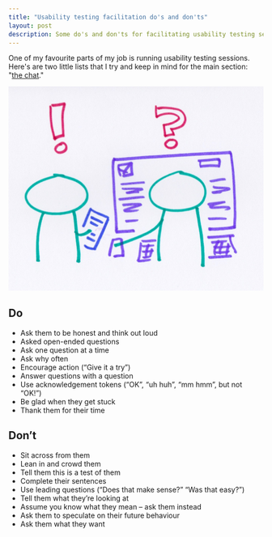 ```yaml
---
title: "Usability testing facilitation do's and don'ts"
layout: post
description: Some do's and don'ts for facilitating usability testing sessions
---
```


One of my favourite parts of my job is running usability testing sessions. Here's are two little lists that I try and keep in mind for the main section: "[the chat](https://naga.co.za/2017/09/07/talking-to-people-thoughts-on-usability-testing/#the-chat)."

![](/img/2018/10/usability-testing.jpg)

## Do

- Ask them to be honest and think out loud
- Asked open-ended questions
- Ask one question at a time
- Ask why often
- Encourage action (“Give it a try”)
- Answer questions with a question
- Use acknowledgement tokens (“OK”, “uh huh”, “mm hmm”, but not “OK!”)
- Be glad when they get stuck
- Thank them for their time

## Don’t

- Sit across from them
- Lean in and crowd them
- Tell them this is a test of them
- Complete their sentences
- Use leading questions (“Does that make sense?” “Was that easy?”)
- Tell them what they’re looking at
- Assume you know what they mean – ask them instead
- Ask them to speculate on their future behaviour
- Ask them what they want
